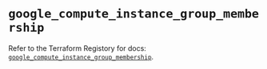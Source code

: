 # `google_compute_instance_group_membership`

Refer to the Terraform Registory for docs: [`google_compute_instance_group_membership`](https://registry.terraform.io/providers/hashicorp/google/5.26.0/docs/resources/compute_instance_group_membership).
